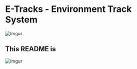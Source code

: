 # E-Tracks - Environment Track System

![Imgur](https://i.imgur.com/Ff5PQcq.gif)

## **This README is**

![Imgur](https://i.imgur.com/xQl9vJj.png)
